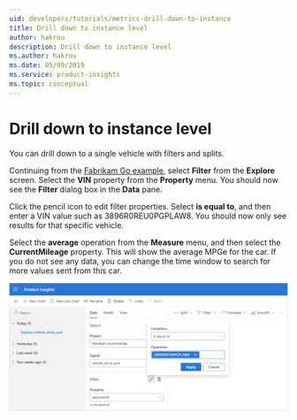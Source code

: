 ```yaml
---
uid: developers/tutorials/metrics-drill-down-to-instance
title: Drill down to instance level 
author: hakrou
description: Drill down to instance level 
ms.author: hakrou
ms.date: 05/09/2019
ms.service: product-insights
ms.topic: conceptual
---
```


# Drill down to instance level 

You can drill down to a single vehicle with filters and splits. 

Continuing from the [Fabrikam Go example](metrics-create-metrics), select **Filter** from the **Explore** screen. Select the **VIN** property from the **Property** menu. You should now see the **Filter** dialog box in the **Data** pane. 

Click the pencil icon to edit filter properties. Select **is equal to**, and then enter a VIN value such as 3896R0REU0PGPLAW8. You should now only see results for that specific vehicle. 

Select the **average** operation from the **Measure** menu, and then select the **CurrentMileage** property. This will show the average MPGe for the car. If you do not see any data, you can change the time window to search for more values sent from this car.

![Drilling down to instance level](../images/tutorials/DrillDownToInstanceLevel.png)
